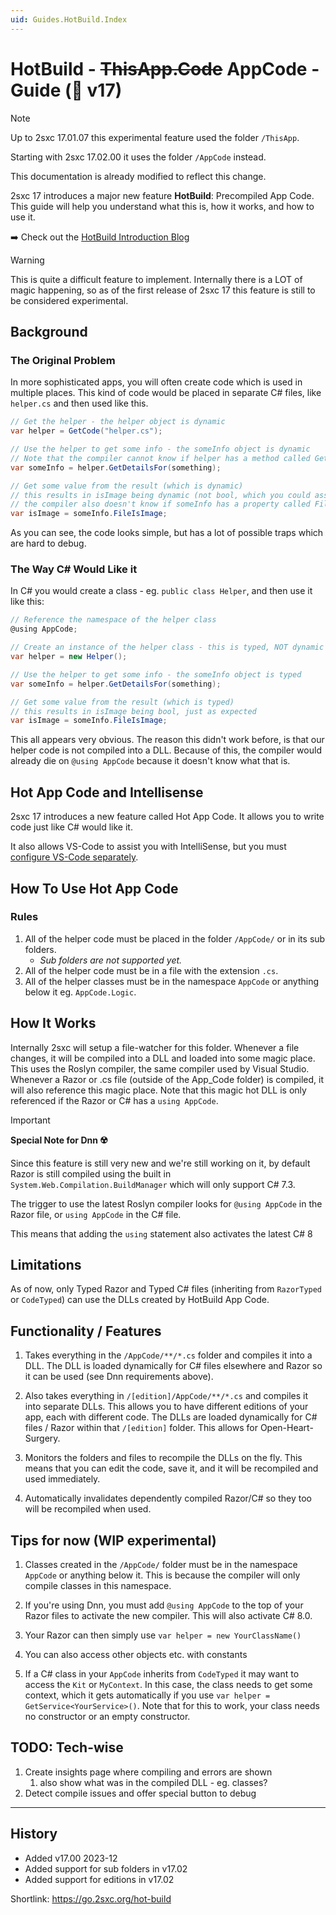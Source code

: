 ```yaml
---
uid: Guides.HotBuild.Index
---
```


# HotBuild - ~~ThisApp.Code~~ AppCode - Guide (🌟 v17)

> [!NOTE]
> Up to 2sxc 17.01.07 this experimental feature used the folder `/ThisApp`.
>
> Starting with 2sxc 17.02.00 it uses the folder `/AppCode` instead.
>
> This documentation is already modified to reflect this change.

2sxc 17 introduces a major new feature **HotBuild**: Precompiled App Code.
This guide will help you understand what this is, how it works, and how to use it.

➡️ Check out the [HotBuild Introduction Blog](https://2sxc.org/en/blog/post/scale-5-with-2sxc-hotbuild-on-the-5th-day)

> [!WARNING]
> This is quite a difficult feature to implement.
> Internally there is a LOT of magic happening,
> so as of the first release of 2sxc 17 this feature is still to be considered experimental.

## Background

### The Original Problem

In more sophisticated apps, you will often create code which is used in multiple places.
This kind of code would be placed in separate C# files, like `helper.cs` and then used like this.

```c#
// Get the helper - the helper object is dynamic
var helper = GetCode("helper.cs");

// Use the helper to get some info - the someInfo object is dynamic
// Note that the compiler cannot know if helper has a method called GetDetailsFor
var someInfo = helper.GetDetailsFor(something);

// Get some value from the result (which is dynamic)
// this results in isImage being dynamic (not bool, which you could assume)
// the compiler also doesn't know if someInfo has a property called FileIsImage
var isImage = someInfo.FileIsImage;
```

As you can see, the code looks simple, but has a lot of possible traps which are hard to debug.

### The Way C# Would Like it

In C# you would create a class - eg. `public class Helper`, and then use it like this:

```c#
// Reference the namespace of the helper class
@using AppCode;

// Create an instance of the helper class - this is typed, NOT dynamic
var helper = new Helper();

// Use the helper to get some info - the someInfo object is typed
var someInfo = helper.GetDetailsFor(something);

// Get some value from the result (which is typed)
// this results in isImage being bool, just as expected
var isImage = someInfo.FileIsImage;
```

This all appears very obvious.
The reason this didn't work before, is that our helper code is not compiled into a DLL.
Because of this, the compiler would already die on `@using AppCode` because it doesn't know what that is.

## Hot App Code and Intellisense

2sxc 17 introduces a new feature called Hot App Code.
It allows you to write code just like C# would like it.

It also allows VS-Code to assist you with IntelliSense,
but you must [configure VS-Code separately](xref:Guides.VsCode.Index).

## How To Use Hot App Code

### Rules

1. All of the helper code must be placed in the folder `/AppCode/` or in its sub folders.
    * _Sub folders are not supported yet._
1. All of the helper code must be in a file with the extension `.cs`.
1. All of the helper classes must be in the namespace `AppCode` or anything below it eg. `AppCode.Logic`.

## How It Works

Internally 2sxc will setup a file-watcher for this folder.
Whenever a file changes, it will be compiled into a DLL and loaded into some magic place.
This uses the Roslyn compiler, the same compiler used by Visual Studio.
Whenever a Razor or .cs file (outside of the App_Code folder) is compiled, it will also reference this magic place.
Note that this magic hot DLL is only referenced if the Razor or C# has a `using AppCode`.

> [!IMPORTANT]
> **Special Note for Dnn ☢️**
>
> Since this feature is still very new and we're still working on it,
> by default Razor is still compiled using the built in `System.Web.Compilation.BuildManager` which will only support C# 7.3.
>
> The trigger to use the latest Roslyn compiler looks for `@using AppCode` in the Razor file,
> or `using AppCode` in the C# file.
>
> This means that adding the `using` statement also activates the latest C# 8

## Limitations

As of now, only Typed Razor and Typed C# files (inheriting from `RazorTyped` or `CodeTyped`) can use the DLLs created by HotBuild App Code.

## Functionality / Features

1. Takes everything in the `/AppCode/**/*.cs` folder and compiles it into a DLL.
   The DLL is loaded dynamically for C# files elsewhere and Razor so it can be used (see Dnn requirements above).

1. Also takes everything in `/[edition]/AppCode/**/*.cs` and compiles it into separate DLLs.
   This allows you to have different editions of your app, each with different code.
   The DLLs are loaded dynamically for C# files / Razor within that `/[edition]` folder.
   This allows for Open-Heart-Surgery.

1. Monitors the folders and files to recompile the DLLs on the fly.
   This means that you can edit the code, save it, and it will be recompiled and used immediately.

1. Automatically invalidates dependently compiled Razor/C# so they too will be recompiled when used.

## Tips for now (WIP experimental)

1. Classes created in the `/AppCode/` folder must be in the namespace `AppCode` or anything below it.
   This is because the compiler will only compile classes in this namespace.

1. If you're using Dnn, you must add `@using AppCode` to the top of your Razor files to activate the new compiler.
   This will also activate C# 8.0.

1. Your Razor can then simply use `var helper = new YourClassName()`

1. You can also access other objects etc. with constants

1. If a C# class in your `AppCode` inherits from `CodeTyped` it may want to access the `Kit` or `MyContext`.
   In this case, the class needs to get some context, which it gets automatically if you use
   `var helper = GetService<YourService>()`.
   Note that for this to work, your class needs no constructor or an empty constructor.

## TODO: Tech-wise

1. Create insights page where compiling and errors are shown
    1. also show what was in the compiled DLL - eg. classes?
1. Detect compile issues and offer special button to debug


---

## History

* Added v17.00 2023-12
* Added support for sub folders in v17.02
* Added support for editions in v17.02

Shortlink: <https://go.2sxc.org/hot-build>
